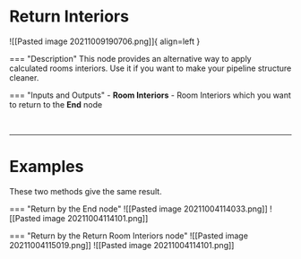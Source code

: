 # **Return Interiors**

![[Pasted image 20211009190706.png]]{ align=left } 

=== "Description"
	This node provides an alternative way to apply calculated rooms interiors. Use it if you want to make your pipeline structure  cleaner.  
	
=== "Inputs and Outputs"
	- **Room Interiors** - Room Interiors which you want to return to the **End** node 

<br />

--------

# Examples 
These two methods give the same result.

=== "Return by the End node"
	![[Pasted image 20211004114033.png]]
	![[Pasted image 20211004114101.png]]

=== "Return by the Return Room Interiors node"
	![[Pasted image 20211004115019.png]]
	![[Pasted image 20211004114101.png]]


